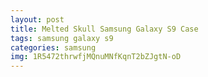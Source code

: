 ```yaml
---
layout: post
title: Melted Skull Samsung Galaxy S9 Case
tags: samsung galaxy s9
categories: samsung
img: 1R5472thrwfjMQnuMNfKqnT2bZJgtN-oD
---
```

